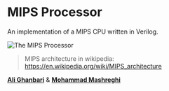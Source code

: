# MIPS Processor 

An implementation of a MIPS CPU written in Verilog.

![The MIPS Processor](http://i.imgur.com/6R3Xz.png)

> MIPS architecture in wikipedia: https://en.wikipedia.org/wiki/MIPS_architecture

[**Ali Ghanbari**](https://github.com/ali-ghanbary) & [**Mohammad Mashreghi**](https://github.com/M-Mashreghi)
